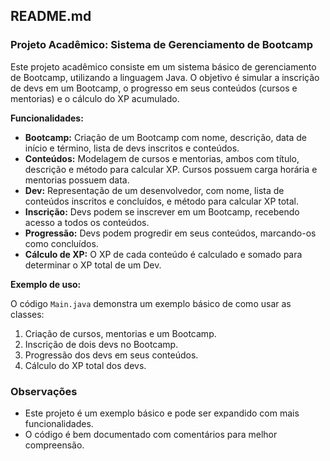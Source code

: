 ## README.md

### Projeto Acadêmico: Sistema de Gerenciamento de Bootcamp

Este projeto acadêmico consiste em um sistema básico de gerenciamento de Bootcamp, 
utilizando a linguagem Java. O objetivo é simular a inscrição de devs em um Bootcamp, o 
progresso em seus conteúdos (cursos e mentorias) e o cálculo do XP acumulado.

**Funcionalidades:**

* **Bootcamp:** Criação de um Bootcamp com nome, descrição, data de início e término, 
  lista de devs inscritos e conteúdos.
* **Conteúdos:** Modelagem de cursos e mentorias, ambos com título, descrição e
  método para calcular XP. Cursos possuem carga horária e mentorias possuem data.
* **Dev:** Representação de um desenvolvedor, com nome, lista de conteúdos inscritos 
  e concluídos, e método para calcular XP total.
* **Inscrição:** Devs podem se inscrever em um Bootcamp, recebendo acesso a todos os
  conteúdos.
* **Progressão:** Devs podem progredir em seus conteúdos, marcando-os como concluídos.
* **Cálculo de XP:**  O XP de cada conteúdo é calculado e somado para determinar o XP
  total de um Dev.

**Exemplo de uso:**

O código `Main.java` demonstra um exemplo básico de como usar as classes:

1. Criação de cursos, mentorias e um Bootcamp.
2. Inscrição de dois devs no Bootcamp.
3. Progressão dos devs em seus conteúdos.
4. Cálculo do XP total dos devs.

### Observações

* Este projeto é um exemplo básico e pode ser expandido com mais funcionalidades.
* O código é bem documentado com comentários para melhor compreensão.